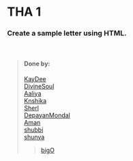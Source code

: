 # THA 1

### Create a sample letter using HTML.

<br>

> #### Done by:
> [KayDee](https://github.com/kaydee0502/devsnest-frontend/tree/master/THA1) <br>
>[DivineSoul](https://github.com/CodeBlooded-RahulMaurya/Devsnest-WebDev/tree/main/Day-01-HTML) <br>
>[Aaliya](https://github.com/Aaliya7516/DevsNest/tree/main/Web%20Development/Day%201%20HTML)<br>
>[Knshika](https://github.com/knshika/Devsnest-frontend/tree/main/basic%20html%2Bcss/1.%20buisness%20letter%20(day%201%20%26%202))<br>
>[Sherl](https://github.com/aayushi221/Devsnest-Frontend/blob/main/day-1.html)<br>
>[DepayanMondal](https://github.com/DepayanMondal/Devsnest-Frontend/tree/main/Business%20Letter)<br>
>[Aman](https://github.com/aman-malviya/Devsnest-Frontend/tree/master/Day1%20%26%20Day2)<br>
>[shubbi](https://github.com/shubbi20/devsnest-project/tree/master/1.practice(Tha-1%20and%202))<br>
>[shunya](https://github.com/suresh26601/devsnest_THAs/tree/master/THA_Day_1)<br>
>>[bigO](https://github.com/shubham7999/Devsnest-Frontend/tree/main/THA-1-2)<br>

